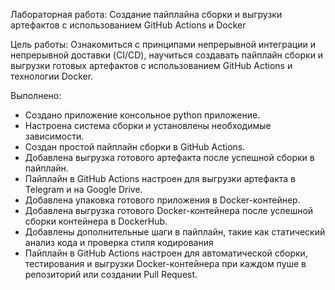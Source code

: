 Лабораторная работа: Создание пайплайна сборки и выгрузки артефактов с использованием GitHub Actions и Docker

Цель работы: Ознакомиться с принципами непрерывной интеграции и непрерывной доставки (CI/CD), научиться создавать пайплайн сборки и выгрузки готовых артефактов с использованием GitHub Actions и технологии Docker.

Выполнено:

- Создано приложение консольное python приложение.
- Настроена система сборки и установлены необходимые зависимости.
- Создан простой пайплайн сборки в GitHub Actions.
- Добавлена выгрузка готового артефакта после успешной сборки в пайплайн.
- Пайплайн в GitHub Actions настроен для выгрузки артефакта в Telegram и на Google Drive.
- Добавлена упаковка готового приложения в Docker-контейнер.
- Добавлена выгрузка готового Docker-контейнера после успешной сборки контейнера в DockerHub.
- Добавлены дополнительные шаги в пайплайн, такие как статический анализ кода и проверка стиля кодирования
- Пайплайн в GitHub Actions настроен для автоматической сборки, тестирования и выгрузки Docker-контейнера при каждом пуше в репозиторий или создании Pull Request.
